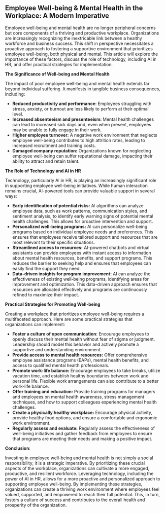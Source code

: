 ## Employee Well-being & Mental Health in the Workplace: A Modern Imperative

Employee well-being and mental health are no longer peripheral concerns but core components of a thriving and productive workplace. Organizations are increasingly recognizing the inextricable link between a healthy workforce and business success. This shift in perspective necessitates a proactive approach to fostering a supportive environment that prioritizes employee well-being, both physical and mental.  This article will explore the importance of these factors, discuss the role of technology, including AI in HR, and offer practical strategies for implementation.

**The Significance of Well-being and Mental Health**

The impact of poor employee well-being and mental health extends far beyond individual suffering.  It manifests in tangible business consequences, including:

* **Reduced productivity and performance:** Employees struggling with stress, anxiety, or burnout are less likely to perform at their optimal level.
* **Increased absenteeism and presenteeism:**  Mental health challenges can lead to increased sick days and, even when present, employees may be unable to fully engage in their work.
* **Higher employee turnover:** A negative work environment that neglects employee well-being contributes to high attrition rates, leading to increased recruitment and training costs.
* **Damaged company reputation:** Organizations known for neglecting employee well-being can suffer reputational damage, impacting their ability to attract and retain talent.

**The Role of Technology and AI in HR**

Technology, particularly AI in HR, is playing an increasingly significant role in supporting employee well-being initiatives.  While human interaction remains crucial, AI-powered tools can provide valuable support in several ways:

* **Early identification of potential risks:** AI algorithms can analyze employee data, such as work patterns, communication styles, and sentiment analysis, to identify early warning signs of potential mental health challenges. This allows for proactive intervention and support.
* **Personalized well-being programs:** AI can personalize well-being programs based on individual employee needs and preferences. This ensures that employees receive tailored support and resources that are most relevant to their specific situations.
* **Streamlined access to resources:** AI-powered chatbots and virtual assistants can provide employees with instant access to information about mental health resources, benefits, and support programs. This reduces the barrier to seeking help and ensures that employees can easily find the support they need.
* **Data-driven insights for program improvement:** AI can analyze the effectiveness of existing well-being programs, identifying areas for improvement and optimization. This data-driven approach ensures that resources are allocated effectively and programs are continuously refined to maximize their impact.


**Practical Strategies for Promoting Well-being**

Creating a workplace that prioritizes employee well-being requires a multifaceted approach. Here are some practical strategies that organizations can implement:

* **Foster a culture of open communication:** Encourage employees to openly discuss their mental health without fear of stigma or judgment. Leadership should model this behavior and actively promote a supportive and understanding environment.
* **Provide access to mental health resources:** Offer comprehensive employee assistance programs (EAPs), mental health benefits, and access to qualified mental health professionals.
* **Promote work-life balance:** Encourage employees to take breaks, utilize vacation time, and establish healthy boundaries between work and personal life. Flexible work arrangements can also contribute to a better work-life balance.
* **Offer training and education:** Provide training programs for managers and employees on mental health awareness, stress management techniques, and how to support colleagues experiencing mental health challenges.
* **Create a physically healthy workplace:** Encourage physical activity, provide healthy food options, and ensure a comfortable and ergonomic work environment.
* **Regularly assess and evaluate:** Regularly assess the effectiveness of well-being initiatives and gather feedback from employees to ensure that programs are meeting their needs and making a positive impact.


**Conclusion:**

Investing in employee well-being and mental health is not simply a social responsibility; it is a strategic imperative. By prioritizing these crucial aspects of the workplace, organizations can cultivate a more engaged, productive, and resilient workforce.  Leveraging technology, including the power of AI in HR, allows for a more proactive and personalized approach to supporting employee well-being. By implementing these strategies, organizations can create a thriving work environment where employees feel valued, supported, and empowered to reach their full potential. This, in turn, fosters a culture of success and contributes to the overall health and prosperity of the organization.
